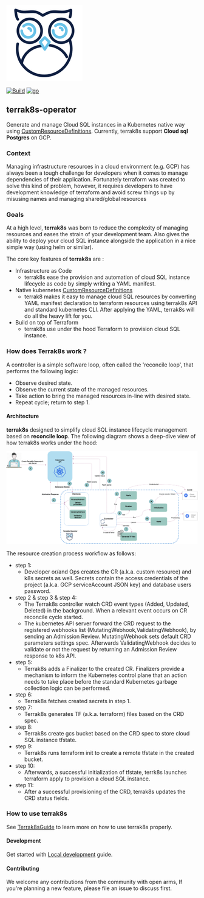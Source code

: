 ![picture](images/Logo.png)

[![Build](https://img.shields.io/badge/ci--best--practice-success-brightgreen)]()
[![go](https://img.shields.io/badge/go-1.15.5-brightgreen)]()


## terrak8s-operator 

Generate and manage Cloud SQL instances in a Kubernetes native way using [CustomResourceDefinitions](https://kubernetes.io/docs/tasks/extend-kubernetes/custom-resources/custom-resource-definitions/). 
Currently, terrak8s support **Cloud sql Postgres** on GCP. 

### Context 

Managing infrastructure resources in a cloud environment (e.g. GCP) has always been a tough challenge for developers when it comes to manage dependencies of their application. Fortunately terraform was created
to solve this kind of problem, however, it requires developers to have development knowledge of terraform and avoid screw things up by misusing names and managing shared/global resources

### Goals

At a high level, **terrak8s** was born to reduce the complexity of managing resources and eases the strain of your development team.  Also gives the ability
to deploy your cloud SQL instance alongside the application in a nice simple way (using helm or similar).

The core key features of **terrak8s** are :
* Infrastructure as Code
  - terrak8s ease the provision and automation of cloud SQL instance lifecycle as code by simply writing a YAML manifest.
* Native kubernetes [CustomResourceDefinitions](https://kubernetes.io/docs/tasks/extend-kubernetes/custom-resources/custom-resource-definitions/)
  - terrak8 makes it easy to manage cloud SQL resources by converting YAML manifest declaration to terraform resources using terrak8s API and standard kubernetes CLI. After applying the YAML, terrak8s will do all the heavy lift for you.
* Build on top of Terraform 
  - terrak8s use under the hood Terraform to provision cloud SQL instance.

  
### How does Terrak8s work ?
A controller is a simple software loop, often called the 'reconcile loop', that performs the following logic:
* Observe desired state.
* Observe the current state of the managed resources.
* Take action to bring the managed resources in-line with desired state.
* Repeat cycle; return to step 1.

#### Architecture
**terrak8s** designed to simplify cloud SQL instance lifecycle management based on **reconcile loop**. The following diagram shows a deep-dive view of how terrak8s works under the hood:

![picture](images/terrak8s-operator.png)

The resource creation process workflow as follows:
* step 1:
  - Developer or/and Ops creates the CR (a.k.a. custom resource) and k8s secrets as well. Secrets contain the access credentials of the project (a.k.a. GCP serviceAccount JSON key) and database users password.
* step 2 & step 3 & step 4:
  - The Terrak8s controller watch CRD event types (Added, Updated, Deleted) in the background. When a relevant event occurs on CR reconcile cycle started.
  - The kubernetes API server forward the CRD request to the registered webhooks list (MutatingWebhook,ValidatingWebhook), by sending an Admission Review. MutatingWebhook sets default CRD parameters settings spec. Afterwards ValidatingWebhook decides to validate or not the request by returning an Admission Review response to k8s API.
* step 5:
  - Terrak8s adds a Finalizer to the created CR. Finalizers provide a mechanism to inform the Kubernetes control plane that an action needs to take place before the standard Kubernetes garbage collection logic can be performed.
* step 6:
  - Terrak8s fetches created secrets in step 1.
* step 7:
  - Terrak8s generates TF (a.k.a. terraform) files based on the CRD spec.
* step 8:
  - Terrak8s create gcs bucket based on the CRD spec to store cloud SQL instance tfstate.  
* step 9:
  - Terrak8s runs terraform init to create a remote tfstate in the created bucket.
* step 10:
  - Afterwards, a successful initialization of tfstate, terrk8s launches terraform apply to provision a cloud SQL instance.
* step 11:
  - After a successful provisioning of the CRD, terrak8s updates the CRD status fields.
  
### How to use terrak8s
See [Terrak8sGuide](docs/Terrak8sGuide.md) to learn more on how to use terrak8s properly.

#### Development
Get started with [Local development](docs/LocalDevelopment.md) guide.

#### Contributing
We welcome any contributions from the community with open arms, If you're planning a new feature, please file an issue to discuss first.